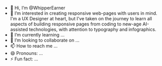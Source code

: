 - 👋 Hi, I’m @WhipperEarner
- 👀 I’m interested in creating responsive web-pages with users in mind. I'm a UX Designer at heart, but I've taken on the journey to learn all aspects of building responsive pages from coding to new-age AI-assisted technologies, with attention to typography and infographics.
- 🌱 I’m currently learning ...
- 💞️ I’m looking to collaborate on ...
- 📫 How to reach me ...
- 😄 Pronouns: ...
- ⚡ Fun fact: ...

<!---
WhipperEarner/WhipperEarner is a ✨ special ✨ repository because its `README.md` (this file) appears on your GitHub profile.
You can click the Preview link to take a look at your changes.
--->
